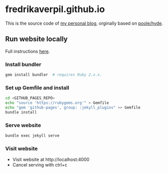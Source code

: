 # fredrikaverpil.github.io

This is the source code of [my personal blog](https://fredrikaverpil.github.io), orginally based on [poole/hyde](https://github.com/poole/hyde).

## Run website locally

Full instructions [here](https://help.github.com/articles/setting-up-your-github-pages-site-locally-with-jekyll/#step-1-create-a-local-repository-for-your-jekyll-site).

### Install bundler

```bash
gem install bundler  # requires Ruby 2.x.x.
```

### Set up Gemfile and install

```bash
cd <GITHUB_PAGES_REPO>
echo "source 'https://rubygems.org'" > Gemfile
echo "gem 'github-pages', group: :jekyll_plugins" >> Gemfile
bundle install
```

### Serve website

```bash
bundle exec jekyll serve
```

### Visit website

- Visit website at http://localhost:4000
- Cancel serving with ctrl+c
